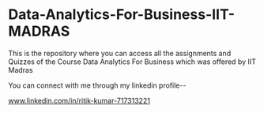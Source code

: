 # Data-Analytics-For-Business-IIT-MADRAS
This is the repository where you can access all the assignments and Quizzes of the Course Data Analytics For Business which was offered by IIT Madras

You can connect with me through my linkedin profile--

www.linkedin.com/in/ritik-kumar-717313221
